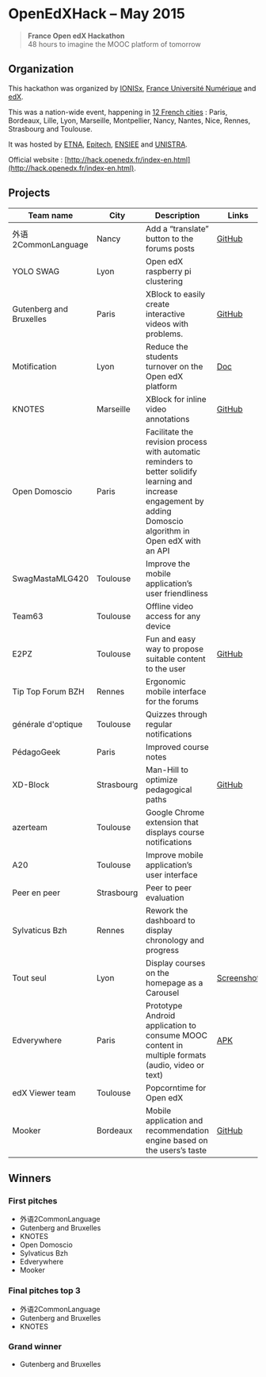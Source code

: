 # OpenEdXHack – May 2015

> **France Open edX Hackathon**  
> 48 hours to imagine the MOOC platform of tomorrow

## Organization

This hackathon was organized by [IONISx](https://ionisx.com), [France Université Numérique](http://france-universite-numerique.fr) and [edX](https://edx.org).

This was a nation-wide event, happening in [12 French cities](http://hack.openedx.fr/sites.html) : Paris, Bordeaux, Lille, Lyon, Marseille, Montpellier, Nancy, Nantes, Nice, Rennes, Strasbourg and Toulouse.

It was hosted by [ETNA](http://www.etna-alternance.net/), [Epitech](http://www.epitech.eu/), [ENSIEE](http://www.ensiie.fr/) and [UNISTRA](https://www.unistra.fr).

Official website : [http://hack.openedx.fr/index-en.html](http://hack.openedx.fr/index-en.html).


## Projects

| Team name           | City           | Description | Links |
| ------------------- | -------------  | ----------- | ----- |
| 外语2CommonLanguage  | Nancy | Add a “translate” button to the forums posts | [GitHub](https://github.com/jirkamarsik/edx-platform/tree/translate-button)
| YOLO SWAG | Lyon  | Open edX raspberry pi clustering
| Gutenberg and Bruxelles | Paris | XBlock to easily create interactive videos with problems. | [GitHub](https://github.com/roparz/xblock-videoquiz)
| Motification | Lyon | Reduce the students turnover on the Open edX platform | [Doc](https://drive.google.com/drive/u/0/folders/0B3jc795AwF0NflVPMUdJZEx3MW0xMzZabllucXlscGdlQjFCSzNhZjFaN2kxREhxVHcwZWc) |
| KNOTES | Marseille | XBlock for inline video annotations | [GitHub](https://github.com/Kalyzee/xblock-videoannotation) |
| Open Domoscio | Paris | Facilitate the revision process with automatic reminders to better solidify learning and increase engagement by adding Domoscio algorithm in Open edX with an API |
| SwagMastaMLG420 | Toulouse | Improve the mobile application’s user friendliness |
| Team63 | Toulouse | Offline video access for any device |
| E2PZ | Toulouse | Fun and easy way to propose suitable content to the user | [GitHub](https://github.com/Damerzone/Time2Learn-Open-edX) |
| Tip Top Forum BZH | Rennes | Ergonomic mobile interface for the forums |
| générale d'optique | Toulouse | Quizzes through regular notifications |
| PédagoGeek | Paris | Improved course notes |
| XD-Block | Strasbourg | Man-Hill to optimize pedagogical paths | [GitHub](https://github.com/teodam/openedx-manhill) |
| azerteam | Toulouse | Google Chrome extension that displays course notifications |
| A20 | Toulouse | Improve mobile application’s user interface |
| Peer en peer | Strasbourg | Peer to peer evaluation |
| Sylvaticus Bzh | Rennes | Rework the dashboard to display chronology and progress |
| Tout seul | Lyon | Display courses on the homepage as a Carousel | [Screenshot](http://hack.ioni.sx/hackathons/openedxhack-may-2015/tout-seul-carousel.png) |
| Edverywhere | Paris | Prototype Android application to consume MOOC content in multiple formats (audio, video or text) | [APK](http://hack.ioni.sx/hackathons/openedxhack-may-2015/edverywhere4.apk) |
| edX Viewer team | Toulouse | Popcorntime for Open edX |
| Mooker | Bordeaux | Mobile application and recommendation engine based on the users’s taste | [GitHub](https://github.com/nekfeu/Mooker) |


## Winners

### First pitches

* 外语2CommonLanguage
* Gutenberg and Bruxelles
* KNOTES
* Open Domoscio
* Sylvaticus Bzh
* Edverywhere
* Mooker


### Final pitches top 3

* 外语2CommonLanguage
* Gutenberg and Bruxelles
* KNOTES

### Grand winner

* Gutenberg and Bruxelles
